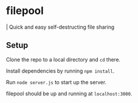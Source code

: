 # filepool

| Quick and easy self-destructing file sharing

## Setup

Clone the repo to a local directory and `cd` there.

Install dependencies by running `npm install`.

Run `node server.js` to start up the server.

filepool should be up and running at `localhost:3000`.